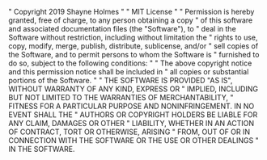 " Copyright 2019 Shayne Holmes
"
" MIT License
"
" Permission is hereby granted, free of charge, to any person obtaining a copy
" of this software and associated documentation files (the "Software"), to
" deal in the Software without restriction, including without limitation the
" rights to use, copy, modify, merge, publish, distribute, sublicense, and/or
" sell copies of the Software, and to permit persons to whom the Software is
" furnished to do so, subject to the following conditions:
"
" The above copyright notice and this permission notice shall be included in
" all copies or substantial portions of the Software.
"
" THE SOFTWARE IS PROVIDED "AS IS", WITHOUT WARRANTY OF ANY KIND, EXPRESS OR
" IMPLIED, INCLUDING BUT NOT LIMITED TO THE WARRANTIES OF MERCHANTABILITY,
" FITNESS FOR A PARTICULAR PURPOSE AND NONINFRINGEMENT. IN NO EVENT SHALL THE
" AUTHORS OR COPYRIGHT HOLDERS BE LIABLE FOR ANY CLAIM, DAMAGES OR OTHER
" LIABILITY, WHETHER IN AN ACTION OF CONTRACT, TORT OR OTHERWISE, ARISING
" FROM, OUT OF OR IN CONNECTION WITH THE SOFTWARE OR THE USE OR OTHER DEALINGS
" IN THE SOFTWARE.
